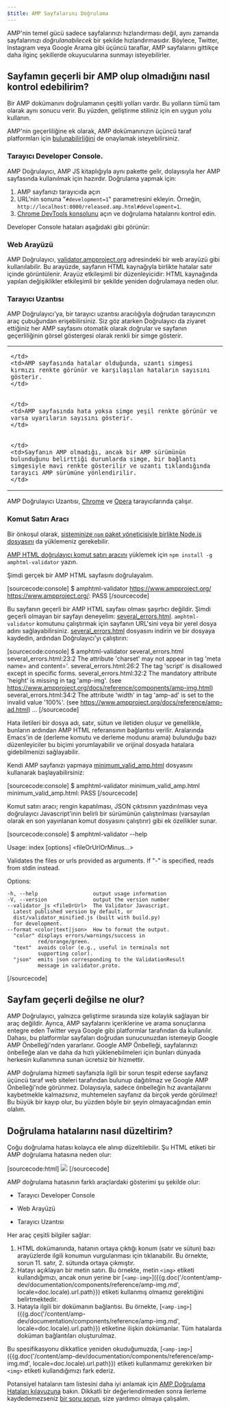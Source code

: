 ```yaml
---
$title: AMP Sayfalarını Doğrulama
---
```


AMP'nin temel gücü sadece sayfalarınızı hızlandırması değil, aynı zamanda sayfalarınızı *doğrulanabilecek* bir şekilde hızlandırmasıdır. Böylece, Twitter, Instagram veya Google Arama gibi üçüncü taraflar, AMP sayfalarını gittikçe daha ilginç şekillerde okuyucularına sunmayı isteyebilirler.

## Sayfamın geçerli bir AMP olup olmadığını nasıl kontrol edebilirim?

Bir AMP dokümanını doğrulamanın çeşitli yolları vardır. Bu yolların tümü tam olarak aynı sonucu verir. Bu yüzden, geliştirme stiliniz için en uygun yolu kullanın.

AMP'nin geçerliliğine ek olarak, AMP dokümanınızın üçüncü taraf platformları için [bulunabilirliğini](/tr/docs/fundamentals/discovery.html) de onaylamak isteyebilirsiniz.

### Tarayıcı Developer Console.

AMP Doğrulayıcı, AMP JS kitaplığıyla aynı pakette gelir, dolayısıyla her AMP sayfasında kullanılmak için hazırdır. Doğrulama yapmak için:

1. AMP sayfanızı tarayıcıda açın
1. URL'nin sonuna "`#development=1`" parametresini ekleyin. Örneğin, `http://localhost:8000/released.amp.html#development=1`.
1. [Chrome DevTools konsolunu](https://developers.google.com/web/tools/chrome-devtools/debug/console/) açın ve doğrulama hatalarını kontrol edin.

Developer Console hataları aşağıdaki gibi görünür:

<amp-img src="/static/img/docs/validator_errors.png" width="713" height="243" alt="Chrome Developer Console&#39;daki AMP Doğrulayıcı hatalarının ekran görüntüsü" layout="responsive"></amp-img>


### Web Arayüzü

AMP Doğrulayıcı, [validator.ampproject.org](https://validator.ampproject.org/) adresindeki bir web arayüzü gibi kullanılabilir. Bu arayüzde, sayfanın HTML kaynağıyla birlikte hatalar satır içinde görüntülenir.
Arayüz etkileşimli bir düzenleyicidir: HTML kaynağında yapılan değişiklikler etkileşimli  bir şekilde yeniden doğrulamaya neden olur.

<amp-img src="/static/img/docs/validator_web_ui.png" width="660" height="507" alt="Hata örneklerinin bulunduğu validator.ampproject.org web sitesinin ekran görüntüsü." layout="responsive"></amp-img>


### Tarayıcı Uzantısı

AMP Doğrulayıcı'ya, bir tarayıcı uzantısı aracılığıyla doğrudan tarayıcınızın araç çubuğundan erişebilirsiniz. Siz göz atarken Doğrulayıcı da ziyaret ettiğiniz her AMP sayfasını otomatik olarak doğrular ve sayfanın geçerliliğinin görsel göstergesi olarak renkli bir simge gösterir.

<table>
  <tr>
    <td>
      <amp-img src="/static/img/docs/validator_icon_invalid.png" width="20" height="20" alt="Geçersiz AMP dokümanını belirten kırmızı AMP simgesi." layout="fixed"></amp-img>

    </td>
    <td>AMP sayfasında hatalar olduğunda, uzantı simgesi kırmızı renkte görünür ve karşılaşılan hataların sayısını gösterir.
    </td>
  </tr>
  <tr>
    <td>
      <amp-img src="/static/img/docs/validator_icon_valid.png" width="20" height="20" alt="Geçerli AMP dokümanını belirten yeşil AMP simgesi." layout="fixed"></amp-img>

    </td>
    <td>AMP sayfasında hata yoksa simge yeşil renkte görünür ve varsa uyarıların sayısını gösterir.
    </td>
  </tr>
  <tr>
    <td>
      <amp-img src="/static/img/docs/validator_icon_link.png" width="20" height="20" alt="Tıklandığında AMP HTML varyantını belirten mavi AMP simgesi." layout="fixed"></amp-img>

    </td>
    <td>Sayfanın AMP olmadığı, ancak bir AMP sürümünün bulunduğunu belirttiği durumlarda simge, bir bağlantı simgesiyle mavi renkte gösterilir ve uzantı tıklandığında tarayıcı AMP sürümüne yönlendirilir.
    </td>
  </tr>
</table>

AMP Doğrulayıcı Uzantısı, [Chrome](https://chrome.google.com/webstore/detail/amp-validator/nmoffdblmcmgeicmolmhobpoocbbmknc) ve [Opera](https://addons.opera.com/en-gb/extensions/details/amp-validator/) tarayıcılarında çalışır.

### Komut Satırı Aracı

Bir önkoşul olarak, [sisteminize `npm` paket yöneticisiyle birlikte Node.js dosyasını](https://docs.npmjs.com/getting-started/installing-node) da yüklemeniz gerekebilir.

[AMP HTML doğrulayıcı komut satırı aracını](https://www.npmjs.com/package/amphtml-validator) yüklemek için `npm install -g amphtml-validator` yazın.

Şimdi gerçek bir AMP HTML sayfasını doğrulayalım.

[sourcecode:console]
$ amphtml-validator https://www.ampproject.org/
https://www.ampproject.org/: PASS
[/sourcecode]

Bu sayfanın geçerli bir AMP HTML sayfası olması şaşırtıcı değildir. Şimdi geçerli olmayan bir sayfayı deneyelim:
[several_errors.html](https://raw.githubusercontent.com/ampproject/amphtml/master/validator/testdata/feature_tests/several_errors.html). `amphtml-validator` komutunu çalıştırmak için sayfanın URL'sini veya bir yerel dosya adını sağlayabilirsiniz. [several_errors.html](https://raw.githubusercontent.com/ampproject/amphtml/master/validator/testdata/feature_tests/several_errors.html) dosyasını indirin ve bir dosyaya kaydedin, ardından Doğrulayıcı'yı çalıştırın:

[sourcecode:console]
$ amphtml-validator several_errors.html
several_errors.html:23:2 The attribute 'charset' may not appear in tag 'meta name= and content='.
several_errors.html:26:2 The tag 'script' is disallowed except in specific forms.
several_errors.html:32:2 The mandatory attribute 'height' is missing in tag 'amp-img'. (see https://www.ampproject.org/docs/reference/components/amp-img.html)
several_errors.html:34:2 The attribute 'width' in tag 'amp-ad' is set to the invalid value '100%'. (see https://www.ampproject.org/docs/reference/amp-ad.html)
...
[/sourcecode]

Hata iletileri bir dosya adı, satır, sütun ve iletiden oluşur ve genellikle, bunların ardından AMP HTML referansının bağlantısı verilir. Aralarında Emacs'in de (derleme komutu ve derleme modunu arama) bulunduğu bazı düzenleyiciler bu biçimi yorumlayabilir ve orijinal dosyada hatalara gidebilmenizi sağlayabilir.

Kendi AMP sayfanızı yapmaya [minimum_valid_amp.html](https://raw.githubusercontent.com/ampproject/amphtml/master/validator/testdata/feature_tests/minimum_valid_amp.html) dosyasını kullanarak başlayabilirsiniz:

[sourcecode:console]
$ amphtml-validator minimum_valid_amp.html
minimum_valid_amp.html: PASS
[/sourcecode]

Komut satırı aracı; rengin kapatılması, JSON çıktısının yazdırılması veya doğrulayıcı Javascript'inin belirli bir sürümünün çalıştırılması (varsayılan olarak en son yayınlanan komut dosyasını çalıştırır) gibi ek özellikler sunar.

[sourcecode:console]
$ amphtml-validator --help

  Usage: index [options] <fileOrUrlOrMinus...>

  Validates the files or urls provided as arguments. If "-" is
  specified, reads from stdin instead.

  Options:

    -h, --help                  output usage information
    -V, --version               output the version number
    --validator_js <fileOrUrl>  The Validator Javascript.
      Latest published version by default, or
      dist/validator_minified.js (built with build.py)
      for development.
    --format <color|text|json>  How to format the output.
      "color" displays errors/warnings/success in
              red/orange/green.
      "text"  avoids color (e.g., useful in terminals not
              supporting color).
      "json"  emits json corresponding to the ValidationResult
              message in validator.proto.
[/sourcecode]

## Sayfam geçerli değilse ne olur?

AMP Doğrulayıcı, yalnızca geliştirme sırasında size kolaylık sağlayan bir araç değildir. Ayrıca, AMP sayfalarını içeriklerine ve arama sonuçlarına entegre eden Twitter veya Google gibi platformlar tarafından da kullanılır. Dahası, bu platformlar sayfaları doğrudan sunucunuzdan istemeyip Google AMP Önbelleği'nden yararlanır. Google AMP Önbelleği, sayfalarınızı önbelleğe alan ve daha da hızlı yüklenebilmeleri için bunları dünyada herkesin kullanımına sunan ücretsiz bir hizmettir.

AMP doğrulama hizmeti sayfanızla ilgili bir sorun tespit ederse sayfanız üçüncü taraf web siteleri tarafından bulunup dağıtılmaz ve Google AMP Önbelleği'nde görünmez. Dolayısıyla, sadece önbelleğin hız avantajlarını kaybetmekle kalmazsınız, muhtemelen sayfanız da birçok yerde görülmez! Bu büyük bir kayıp olur, bu yüzden böyle bir şeyin olmayacağından emin olalım.

## Doğrulama hatalarını nasıl düzeltirim?

Çoğu doğrulama hatası kolayca ele alınıp düzeltilebilir. Şu HTML etiketi bir AMP doğrulama hatasına neden olur:

[sourcecode:html]
<img src="cat.png">
[/sourcecode]

AMP doğrulama hatasının farklı araçlardaki gösterimi şu şekilde olur:

* Tarayıcı Developer Console
<amp-img alt="AMP hatası: &quot;img&quot; etiketi yalnızca &quot;noscript&quot; etiketinin bir alt öğesi olarak görünebilir.Şunu mu demek istediniz: &quot;amp-img&quot;?11. satır, 2. sütun" height="30" src="/static/img/docs/validator_console_imgerror.png" width="696" layout="responsive"></amp-img>

* Web Arayüzü
<amp-img alt="AMP hatası: &quot;img&quot; etiketi yalnızca &quot;noscript&quot; etiketinin bir alt öğesi olarak görünebilir.Şunu mu demek istediniz: &quot;amp-img&quot;?11. satır, 2. sütun" height="58" src="/static/img/docs/validator_webui_imgerror.png" width="676" layout="responsive"></amp-img>

* Tarayıcı Uzantısı
<amp-img alt="AMP hatası: &quot;img&quot; etiketi yalnızca &quot;noscript&quot; etiketinin bir alt öğesi olarak görünebilir.Şunu mu demek istediniz: &quot;amp-img&quot;?11. satır, 2. sütun" height="108" src="/static/img/docs/validator_extension_imgerror.png" width="724" layout="responsive"></amp-img>

Her araç çeşitli bilgiler sağlar:

1. HTML dokümanında, hatanın ortaya çıktığı konum (satır ve sütun) bazı arayüzlerde ilgili konumun vurgulanması için tıklanabilir. Bu örnekte, sorun 11. satır, 2. sütunda ortaya çıkmıştır.
1. Hatayı açıklayan bir metin satırı. Bu örnekte, metin `<img>` etiketi kullandığımızı, ancak onun yerine bir [`<amp-img>`]({{g.doc('/content/amp-dev/documentation/components/reference/amp-img.md', locale=doc.locale).url.path}}) etiketi kullanmış olmamız gerektiğini belirtmektedir.
1. Hatayla ilgili bir dokümanın bağlantısı. Bu örnekte, [`<amp-img>`]({{g.doc('/content/amp-dev/documentation/components/reference/amp-img.md', locale=doc.locale).url.path}}) etiketine ilişkin dokümanlar. Tüm hatalarda doküman bağlantıları oluşturulmaz.

Bu spesifikasyonu dikkatlice yeniden okuduğumuzda, [`<amp-img>`]({{g.doc('/content/amp-dev/documentation/components/reference/amp-img.md', locale=doc.locale).url.path}}) etiketi kullanmamız gerekirken bir `<img>` etiketi kullandığımızı fark ederiz.

Potansiyel hataların tam listesini daha iyi anlamak için [AMP Doğrulama Hataları kılavuzuna](/tr/docs/troubleshooting/validation_errors.html) bakın.
Dikkatli bir değerlendirmeden sonra ilerleme kaydedemezseniz [bir soru sorun](http://stackoverflow.com/questions/tagged/amp-html), size yardımcı olmaya çalışalım.
